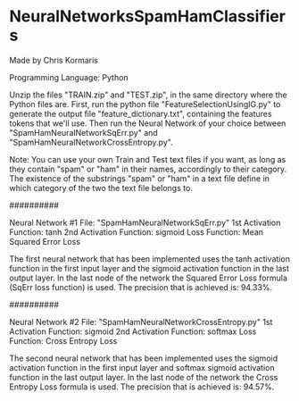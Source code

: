 # NeuralNetworksSpamHamClassifiers

Made by Chris Kormaris

Programming Language: Python

Unzip the files "TRAIN.zip" and "TEST.zip", in the same directory where the Python files are.
First, run the python file "FeatureSelectionUsingIG.py" to generate the output file
"feature_dictionary.txt", containing the features tokens that we'll use.
Then run the Neural Network of your choice between "SpamHamNeuralNetworkSqErr.py" and "SpamHamNeuralNetworkCrossEntropy.py".

Note: You can use your own Train and Test text files if you want, as long as they contain "spam" or "ham" in their names, accordingly to their category. The existence of the substrings "spam" or "ham" in a text file define in which category of the two the text file belongs to.

##########

Neural Network #1
File:
"SpamHamNeuralNetworkSqErr.py"
1st Activation Function: tanh
2nd Activation Function: sigmoid
Loss Function: Mean Squared Error Loss

The first neural network that has been implemented uses
the tanh activation function in the first input layer
and the sigmoid activation function in the last output layer.
In the last node of the network the Squared Error Loss formula (SqErr loss function) is used.
The precision that is achieved is: 94.33%.

##########

Neural Network #2
File:
"SpamHamNeuralNetworkCrossEntropy.py"
1st Activation Function: sigmoid
2nd Activation Function: softmax
Loss Function: Cross Entropy Loss

The second neural network that has been implemented uses
the sigmoid activation function in the first input layer
and softmax sigmoid activation function in the last output layer.
In the last node of the network the Cross Entropy Loss formula is used.
The precision that is achieved is: 94.57%.
